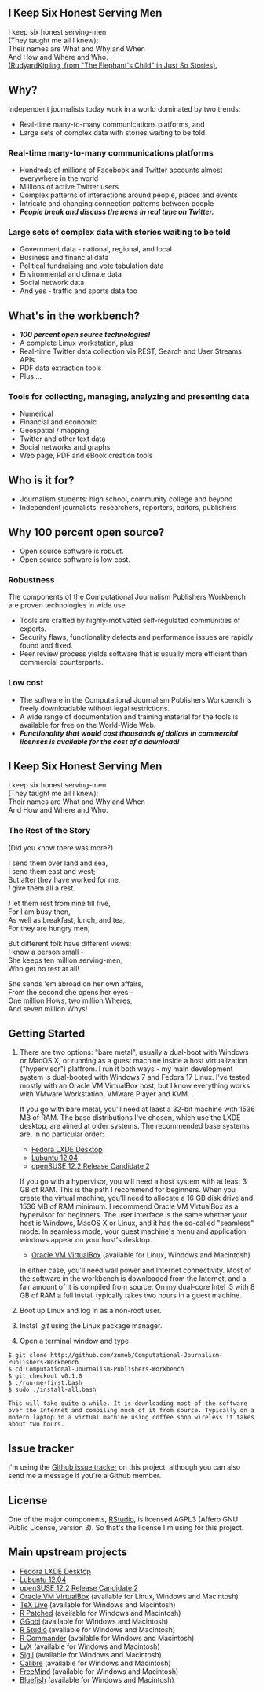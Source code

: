 ## I Keep Six Honest Serving Men
I keep six honest serving-men<br>
(They taught me all I knew);<br>
Their names are What and Why and When<br>
And How and Where and Who.<br>
[(RudyardKipling, from "The Elephant's Child" in Just So Stories).](http://c2.com/cgi/wiki?SixHonestServingMen)

## Why?
Independent journalists today work in a world dominated by two trends:
* Real-time many-to-many communications platforms, and
* Large sets of complex data with stories waiting to be told.

### Real-time many-to-many communications platforms
* Hundreds of millions of Facebook and Twitter accounts almost everywhere in the world
* Millions of active Twitter users
* Complex patterns of interactions around people, places and events
* Intricate and changing connection patterns between people
* ***People break and discuss the news in real time on Twitter.***

### Large sets of complex data with stories waiting to be told
* Government data - national, regional, and local
* Business and financial data
* Political fundraising and vote tabulation data
* Environmental and climate data
* Social network data
* And yes - traffic and sports data too

## What's in the workbench?
* ***100 percent open source technologies!***
* A complete Linux workstation, plus
* Real-time Twitter data collection via REST, Search and User Streams APIs
* PDF data extraction tools
* Plus ...

### Tools for collecting, managing, analyzing and presenting data
* Numerical
* Financial and economic
* Geospatial / mapping
* Twitter and other text data
* Social networks and graphs
* Web page, PDF and eBook creation tools

## Who is it for?
* Journalism students: high school, community college and beyond
* Independent journalists: researchers, reporters, editors, publishers

## Why 100 percent open source?
* Open source software is robust.
* Open source software is low cost.

### Robustness
The components of the Computational Journalism Publishers Workbench are proven technologies in wide use. 
* Tools are crafted by highly-motivated self-regulated communities of experts.
* Security flaws, functionality defects and performance issues are rapidly found and fixed.
* Peer review process yields software that is usually more efficient than commercial counterparts.

### Low cost
* The software in the Computational Journalism Publishers Workbench is freely downloadable without legal restrictions.
* A wide range of documentation and training material for the tools is available for free on the World-Wide Web.
* ***Functionality that would cost thousands of dollars in commercial licenses is available for the cost of a download!***

## I Keep Six Honest Serving Men
I keep six honest serving-men<br>
(They taught me all I knew);<br>
Their names are What and Why and When<br>
And How and Where and Who.<br>

### The Rest of the Story
(Did you know there was more?)

I send them over land and sea,<br>
I send them east and west;<br>
But after they have worked for me,<br>
***I*** give them all a rest.<br>

***I*** let them rest from nine till five,<br>
For I am busy then,<br>
As well as breakfast, lunch, and tea,<br>
For they are hungry men;<br>

But different folk have different views:<br>
I know a person small -<br>
She keeps ten million serving-men,<br>
Who get no rest at all!<br>

She sends 'em abroad on her own affairs,<br>
From the second she opens her eyes -<br>
One million Hows, two million Wheres,<br>
And seven million Whys!<br>

## Getting Started
1. There are two options: "bare metal", usually a dual-boot with Windows or MacOS X, or running as a guest machine inside a host virtualization ("hypervisor") platfrom. I run it both ways - my main development system is dual-booted with Windows 7 and Fedora 17 Linux. I've tested mostly with an Oracle VM VirtualBox host, but I know everything works with VMware Workstation, VMware Player and KVM.

    If you go with bare metal, you'll need at least a 32-bit machine with 1536 MB of RAM. The base distributions I've chosen, which use the LXDE desktop, are aimed at older systems. The recommended base systems are, in no particular order:

    * [Fedora LXDE Desktop](http://spins.fedoraproject.org/lxde/)
    * [Lubuntu 12.04](https://help.ubuntu.com/community/Lubuntu/GetLubuntu)
    * [openSUSE 12.2 Release Candidate 2](http://software.opensuse.org/developer/en)

    If you go with a hypervisor, you will need a host system with at least 3 GB of RAM. This is the path I recommend for beginners. When you create the virtual machine, you'll need to allocate a 16 GB disk drive and 1536 MB of RAM minimum. I recommend Oracle VM VirtualBox as a hypervisor for beginners. The user interface is the same whether your host is Windows, MacOS X or Linux, and it has the so-called "seamless" mode. In seamless mode, your guest machine's menu and application windows appear on your host's desktop.

    * [Oracle VM VirtualBox](https://www.virtualbox.org/wiki/Downloads) (available for Linux, Windows and Macintosh)

    In either case, you'll need wall power and Internet connectivity. Most of the software in the workbench is downloaded from the Internet, and a fair amount of it is compiled from source. On my dual-core Intel i5 with 8 GB of RAM a full install typically takes two hours in a guest machine.

2. Boot up Linux and log in as a non-root user.

3. Install _git_ using the Linux package manager.

4. Open a terminal window and type

```
$ git clone http://github.com/znmeb/Computational-Journalism-Publishers-Workbench  
$ cd Computational-Journalism-Publishers-Workbench  
$ git checkout v0.1.0
$ ./run-me-first.bash  
$ sudo ./install-all.bash  
```

    This will take quite a while. It is downloading most of the software over the Internet and compiling much of it from source. Typically on a modern laptop in a virtual machine using coffee shop wireless it takes about two hours.

## Issue tracker
I'm using the [Github issue tracker](https://github.com/znmeb/Computational-Journalism-Publishers-Workbench/issues) on this project, although you can also send me a message if you're a Github member.

## License
One of the major components, [RStudio](https://github.com/rstudio/rstudio), is licensed AGPL3 (Affero GNU Public License, version 3). So that's the license I'm using for this project.

## Main upstream projects

* [Fedora LXDE Desktop](http://spins.fedoraproject.org/lxde/)
* [Lubuntu 12.04](https://help.ubuntu.com/community/Lubuntu/GetLubuntu)
* [openSUSE 12.2 Release Candidate 2](http://software.opensuse.org/developer/en)
* [Oracle VM VirtualBox](https://www.virtualbox.org/wiki/Downloads) (available for Linux, Windows and Macintosh)
* [TeX Live](http://www.tug.org/texlive/acquire-netinstall.html) (available for Windows and Macintosh)
* [R Patched](ftp://ftp.stat.math.ethz.ch/Software/R/) (available for Windows and Macintosh)
* [GGobi](http://www.ggobi.org/downloads/) (available for Windows and Macintosh)
* [R Studio](http://rstudio.org/download/) (available for Windows and Macintosh)
* [R Commander](http://socserv.mcmaster.ca/jfox/Misc/Rcmdr/) (available for Windows and Macintosh)
* [LyX](http://www.lyx.org/Download) (available for Windows and Macintosh)
* [Sigil](http://code.google.com/p/sigil/downloads/list) (available for Windows and Macintosh)
* [Calibre](http://calibre-ebook.com/download) (available for Windows and Macintosh)
* [FreeMind](http://sourceforge.net/projects/freemind/files/freemind/0.9.0/) (available for Windows and Macintosh)
* [Bluefish](http://bluefish.openoffice.nl/download.html) (available for Windows and Macintosh)

